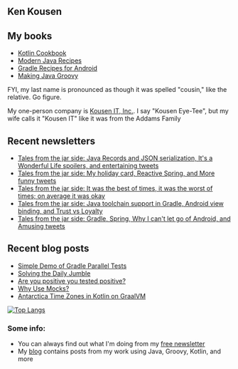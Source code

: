 ## Ken Kousen

## My books

- [Kotlin Cookbook](https://www.amazon.com/Kotlin-Cookbook-Problem-Focused-Ken-Kousen/dp/1492046671/ref=sr_1_2?crid=19GC9U7J3BCF6&dchild=1&keywords=ken+kousen&qid=1602270598&sprefix=kousen+%2Caps%2C152&sr=8-2)
- [Modern Java Recipes](https://www.amazon.com/Modern-Java-Recipes-Solutions-Difficult/dp/149197317X/ref=sr_1_1?crid=19GC9U7J3BCF6&dchild=1&keywords=ken+kousen&qid=1602270598&sprefix=kousen+%2Caps%2C152&sr=8-1)
- [Gradle Recipes for Android](https://www.amazon.com/Gradle-Recipes-Android-Master-System/dp/1491947020/ref=sr_1_3?crid=19GC9U7J3BCF6&dchild=1&keywords=ken+kousen&qid=1602270598&sprefix=kousen+%2Caps%2C152&sr=8-3)
- [Making Java Groovy](https://www.amazon.com/Making-Java-Groovy-Ken-Kousen/dp/1935182943/ref=sr_1_1?dchild=1&keywords=ken+kousen+making+java+groovy&qid=1602270937&sr=8-1)

FYI, my last name is pronounced as though it was spelled "cousin," like the relative. Go figure.

My one-person company is [Kousen IT, Inc.](http://www.kousenit.com). I say "Kousen Eye-Tee", but my wife calls it "Kousen IT" like it was from the Addams Family

## Recent newsletters
<!-- NEWSLETTERS:START -->
- [Tales from the jar side: Java Records and JSON serialization, It's a Wonderful Life spoilers, and entertaining tweets](https://kenkousen.substack.com/p/tales-from-the-jar-side-java-records)
- [Tales from the jar side: My holiday card, Reactive Spring, and More funny tweets](https://kenkousen.substack.com/p/tales-from-the-jar-side-my-holiday)
- [Tales from the jar side: It was the best of times, it was the worst of times; on average it was okay](https://kenkousen.substack.com/p/tales-from-the-jar-side-it-was-the)
- [Tales from the jar side: Java toolchain support in Gradle, Android view binding, and Trust vs Loyalty](https://kenkousen.substack.com/p/tales-from-the-jar-side-java-toolchain)
- [Tales from the jar side: Gradle, Spring, Why I can't let go of Android, and Amusing tweets](https://kenkousen.substack.com/p/tales-from-the-jar-side-gradle-spring)
<!-- NEWSLETTERS:END -->

## Recent blog posts
<!-- BLOG-POST-LIST:START -->
- [Simple Demo of Gradle Parallel Tests](https://kousenit.org/2020/11/22/simple-demo-of-gradle-parallel-tests/)
- [Solving the Daily Jumble](https://kousenit.org/2020/07/08/solving-the-daily-jumble/)
- [Are you positive you tested positive?](https://kousenit.org/2020/05/13/are-you-positive-you-tested-positive/)
- [Why Use Mocks?](https://kousenit.org/2020/03/03/why-use-mocks/)
- [Antarctica Time Zones in Kotlin on GraalVM](https://kousenit.org/2020/01/04/antarctica-time-zones-in-kotlin-on-graalvm/)
<!-- BLOG-POST-LIST:END -->

[![Top Langs](https://github-readme-stats.vercel.app/api/top-langs/?username=kousen&hide=javascript)](https://github.com/kousen/github-readme-stats)

### Some info:

- You can always find out what I'm doing from my [free newsletter](https://kenkousen.substack.com)
- My [blog](https://kousenit.org) contains posts from my work using Java, Groovy, Kotlin, and more

<!--
**kousen/kousen** is a ✨ _special_ ✨ repository because its `README.md` (this file) appears on your GitHub profile.

Here are some ideas to get you started:

- 🔭 I’m currently working on ...
- 🌱 I’m currently learning ...
- 👯 I’m looking to collaborate on ...
- 🤔 I’m looking for help with ...
- 💬 Ask me about ...
- 📫 How to reach me: ...
- 😄 Pronouns: ...
- ⚡ Fun fact: ...
-->
